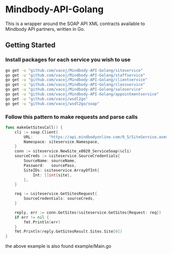 # Mindbody-API-Golang

This is a wrapper around the SOAP API XML contracts available to Mindbody API partners, written in Go.


## Getting Started


### Install packages for each service you wish to use
``` bash
go get -u "github.com/vacoj/Mindbody-API-Golang/siteservice"
go get -u "github.com/vacoj/Mindbody-API-Golang/staffservice"
go get -u "github.com/vacoj/Mindbody-API-Golang/clientservice"
go get -u "github.com/vacoj/Mindbody-API-Golang/classservice"
go get -u "github.com/vacoj/Mindbody-API-Golang/saleservice"
go get -u "github.com/vacoj/Mindbody-API-Golang/appointmentservice"
go get -u "github.com/vacoj/wsdl2go"
go get -u "github.com/vacoj/wsdl2go/soap"
```


### Follow this pattern to make requests and parse calls
``` go
func makeGetSitesCall() {
	cli := soap.Client{
		URL:       "https://api.mindbodyonline.com/0_5/SiteService.asmx",
		Namespace: siteservice.Namespace,
	}
	conn := siteservice.NewSite_x0020_ServiceSoap(&cli)
	sourceCreds := &siteservice.SourceCredentials{
		SourceName: sourceName,
		Password:   sourcePass,
		SiteIDs: &siteservice.ArrayOfInt{
			Int: []int{site},
		},
	}

	req := &siteservice.GetSitesRequest{
		SourceCredentials: sourceCreds,
	}

	reply, err := conn.GetSites(&siteservice.GetSites{Request: req})
	if err != nil {
		fmt.Println(err)
	}
	fmt.Println(reply.GetSitesResult.Sites.Site[0])
}
```
the above example is also found <a hred="github.com/vacoj/Mindbody-API-Golang/example/Main.go">example/Main.go</a>

